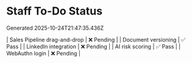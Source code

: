 # Staff To-Do Status

Generated 2025-10-24T21:47:35.436Z

| Sales Pipeline drag-and-drop | ❌ Pending |
| Document versioning | ✅ Pass |
| LinkedIn integration | ❌ Pending |
| AI risk scoring | ✅ Pass |
| WebAuthn login | ❌ Pending |
